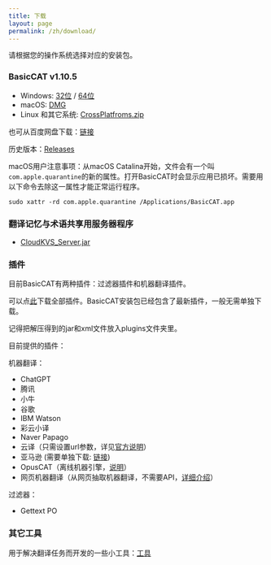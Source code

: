 ```yaml
---
title: 下载
layout: page
permalink: /zh/download/
---
```


请根据您的操作系统选择对应的安装包。

### BasicCAT v1.10.5

* Windows: [32位](https://github.com/xulihang/BasicCAT/releases/download/v1.10.5/BasicCAT-windows-x86.exe) /  [64位](https://github.com/xulihang/BasicCAT/releases/download/v1.10.5/BasicCAT-windows-x64.exe)
* macOS:  [DMG](https://github.com/xulihang/BasicCAT/releases/download/v1.10.5/BasicCAT_mac.dmg)
* Linux 和其它系统:  [CrossPlatfroms.zip](https://github.com/xulihang/BasicCAT/releases/download/v1.10.5/BasicCAT-crossplatforms.zip)

也可从百度网盘下载：[链接](https://pan.baidu.com/s/1HmD4pJ9hIYyK9bnqINtoFQ)

历史版本：[Releases](https://github.com/xulihang/BasicCAT/releases/)

macOS用户注意事项：从macOS Catalina开始，文件会有一个叫`com.apple.quarantine`的新的属性。打开BasicCAT时会显示应用已损坏。需要用以下命令去除这一属性才能正常运行程序。

```
sudo xattr -rd com.apple.quarantine /Applications/BasicCAT.app
```

### 翻译记忆与术语共享用服务器程序

*  [CloudKVS_Server.jar](https://github.com/xulihang/BasicCAT/releases/download/v1.2-beta2/CloudKVS_Server.jar)

### 插件

目前BasicCAT有两种插件：过滤器插件和机器翻译插件。

可以点[此](https://github.com/xulihang/BasicCAT/releases/download/plugins/all_plugins.zip)下载全部插件。BasicCAT安装包已经包含了最新插件，一般无需单独下载。

记得把解压得到的jar和xml文件放入plugins文件夹里。

目前提供的插件：

机器翻译：

* ChatGPT
* 腾讯
* 小牛
* 谷歌
* IBM Watson
* 彩云小译
* Naver Papago
* 云译（只需设置url参数，详见[官方说明](https://cloudtranslation.com/static/api_zh-cn.html)）
* 亚马逊 (需要单独下载: [链接](https://github.com/xulihang/BasicCAT/releases/download/plugins/amazon.zip))
* OpusCAT（离线机器引擎，[说明](/zh/offline-machine-translation)）
* 网页机器翻译（从网页抽取机器翻译，不需要API，[详细介绍](https://www.basiccat.org/zh/new-plugin-machine-translation-via-web/)）

过滤器：

* Gettext PO

### 其它工具

用于解决翻译任务而开发的一些小工具：[工具](/zh/tools/)

